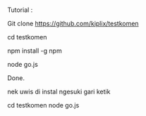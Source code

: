 # 

Tutorial :

Git clone https://github.com/kiplix/testkomen

cd testkomen

npm install -g npm

node go.js

Done.

nek uwis di instal ngesuki
gari ketik 

cd testkomen
node go.js



